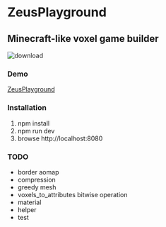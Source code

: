 # ZeusPlayground

## Minecraft-like voxel game builder

![download](https://user-images.githubusercontent.com/11901882/185823108-c55e68ff-4e8a-4d52-892c-a52d10efdf3e.jpg)

### Demo

[ZeusPlayground](https://greensnot.github.io/ZeusPlayground/dist/)

### Installation

1) npm install
2) npm run dev
3) browse http://localhost:8080

### TODO
- border aomap
- compression
- greedy mesh
- voxels_to_attributes bitwise operation
- material
- helper
- test
